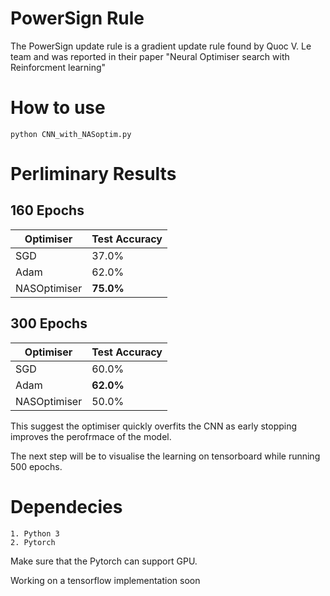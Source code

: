 # PowerSign Rule

The PowerSign update rule is a gradient 
update rule found by Quoc V. Le team and was 
reported in their paper "Neural Optimiser search with Reinforcment learning" 

# How to use 
```
python CNN_with_NASoptim.py 
```

# Perliminary Results 

## 160 Epochs 
| Optimiser     | Test Accuracy |
| ------------- | ------------- |
| SGD           | 37.0%         |
| Adam          | 62.0%         |
| NASOptimiser  | <b>75.0%</b>  |

## 300 Epochs
| Optimiser     | Test Accuracy |
| ------------- | ------------- |
| SGD           | 60.0%         |
| Adam          | <b>62.0%</b>  |
| NASOptimiser  | 50.0%         | 

This suggest the optimiser quickly overfits 
the CNN as early stopping improves the perofrmace 
of the model. 

The next step will be to visualise the learning on
tensorboard while running 500 epochs. 

# Dependecies 
```
1. Python 3
2. Pytorch 
```

Make sure that the Pytorch can support GPU. 

Working on a tensorflow implementation soon
